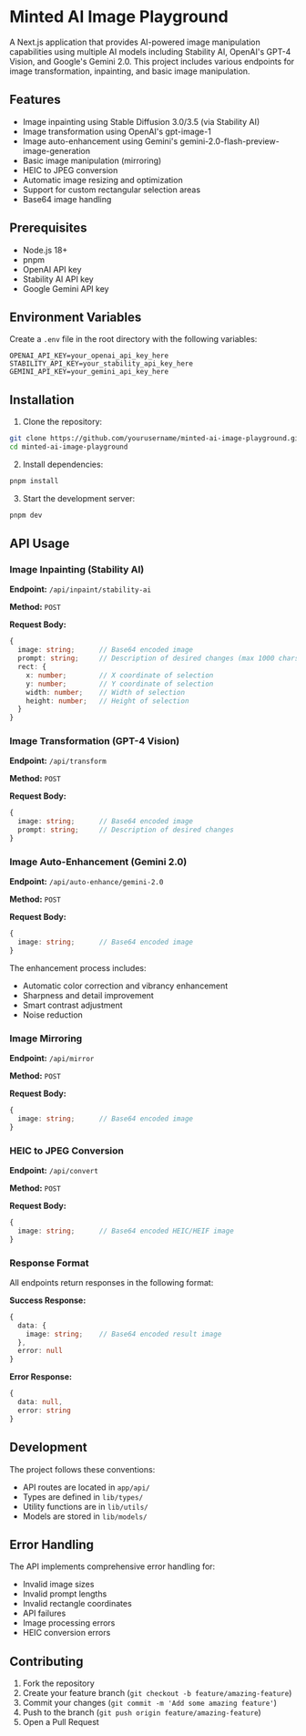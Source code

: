 # Minted AI Image Playground

A Next.js application that provides AI-powered image manipulation capabilities using multiple AI models including Stability AI, OpenAI's GPT-4 Vision, and Google's Gemini 2.0. This project includes various endpoints for image transformation, inpainting, and basic image manipulation.

## Features

- Image inpainting using Stable Diffusion 3.0/3.5 (via Stability AI)
- Image transformation using OpenAI's gpt-image-1
- Image auto-enhancement using Gemini's gemini-2.0-flash-preview-image-generation
- Basic image manipulation (mirroring)
- HEIC to JPEG conversion
- Automatic image resizing and optimization
- Support for custom rectangular selection areas
- Base64 image handling

## Prerequisites

- Node.js 18+ 
- pnpm
- OpenAI API key
- Stability AI API key
- Google Gemini API key

## Environment Variables

Create a `.env` file in the root directory with the following variables:

```env
OPENAI_API_KEY=your_openai_api_key_here
STABILITY_API_KEY=your_stability_api_key_here
GEMINI_API_KEY=your_gemini_api_key_here
```

## Installation

1. Clone the repository:
```bash
git clone https://github.com/yourusername/minted-ai-image-playground.git
cd minted-ai-image-playground
```

2. Install dependencies:
```bash
pnpm install
```

3. Start the development server:
```bash
pnpm dev
```

## API Usage

### Image Inpainting (Stability AI)

**Endpoint:** `/api/inpaint/stability-ai`

**Method:** `POST`

**Request Body:**
```typescript
{
  image: string;      // Base64 encoded image
  prompt: string;     // Description of desired changes (max 1000 chars)
  rect: {
    x: number;        // X coordinate of selection
    y: number;        // Y coordinate of selection
    width: number;    // Width of selection
    height: number;   // Height of selection
  }
}
```

### Image Transformation (GPT-4 Vision)

**Endpoint:** `/api/transform`

**Method:** `POST`

**Request Body:**
```typescript
{
  image: string;      // Base64 encoded image
  prompt: string;     // Description of desired changes
}
```

### Image Auto-Enhancement (Gemini 2.0)

**Endpoint:** `/api/auto-enhance/gemini-2.0`

**Method:** `POST`

**Request Body:**
```typescript
{
  image: string;      // Base64 encoded image
}
```

The enhancement process includes:
- Automatic color correction and vibrancy enhancement
- Sharpness and detail improvement
- Smart contrast adjustment
- Noise reduction

### Image Mirroring

**Endpoint:** `/api/mirror`

**Method:** `POST`

**Request Body:**
```typescript
{
  image: string;      // Base64 encoded image
}
```

### HEIC to JPEG Conversion

**Endpoint:** `/api/convert`

**Method:** `POST`

**Request Body:**
```typescript
{
  image: string;      // Base64 encoded HEIC/HEIF image
}
```

### Response Format

All endpoints return responses in the following format:

**Success Response:**
```typescript
{
  data: {
    image: string;    // Base64 encoded result image
  },
  error: null
}
```

**Error Response:**
```typescript
{
  data: null,
  error: string
}
```

## Development

The project follows these conventions:

- API routes are located in `app/api/`
- Types are defined in `lib/types/`
- Utility functions are in `lib/utils/`
- Models are stored in `lib/models/`

## Error Handling

The API implements comprehensive error handling for:
- Invalid image sizes
- Invalid prompt lengths
- Invalid rectangle coordinates
- API failures
- Image processing errors
- HEIC conversion errors

## Contributing

1. Fork the repository
2. Create your feature branch (`git checkout -b feature/amazing-feature`)
3. Commit your changes (`git commit -m 'Add some amazing feature'`)
4. Push to the branch (`git push origin feature/amazing-feature`)
5. Open a Pull Request


